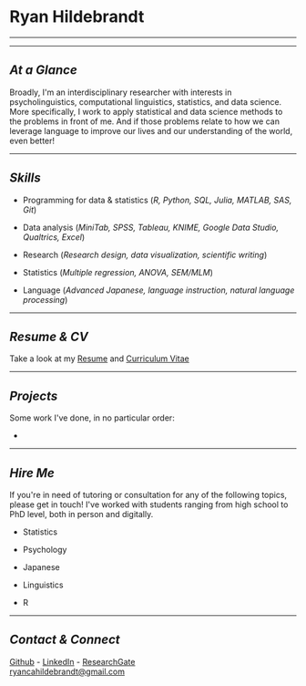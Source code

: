 # Ryan Hildebrandt

---

---

## *At a Glance*

Broadly, I'm an interdisciplinary researcher with interests in psycholinguistics, computational linguistics, statistics, and data science. More specifically, I work to apply statistical and data science methods to the problems in front of me. And if those problems relate to how we can leverage language to improve our lives and our understanding of the world, even better!

---

## *Skills*

- Programming for data & statistics (*R, Python, SQL, Julia, MATLAB, SAS, Git*)

- Data analysis (*MiniTab, SPSS, Tableau, KNIME, Google Data Studio, Qualtrics, Excel*)

- Research (*Research design, data visualization, scientific writing*)

- Statistics (*Multiple regression, ANOVA, SEM/MLM*)

- Language (*Advanced Japanese, language instruction, natural language processing*)

---

## *Resume & CV*

Take a look at my [Resume](https://ryancahildebrandt.github.io/resume/) and [Curriculum Vitae](https://ryancahildebrandt.github.io/cv/)

---

## *Projects*

Some work I've done, in no particular order:

- []()

---

## *Hire Me*

If you're in need of tutoring or consultation for any of the following topics, please get in touch! I've worked with students ranging from high school to PhD level, both in person and digitally.

- Statistics

- Psychology

- Japanese

- Linguistics

- R

---

## *Contact & Connect*

[Github](https://github.com/ryancahildebrandt) - [LinkedIn](https://linkedin.com/in/rcah) - [ResearchGate](https://researchgate.net/profile/Ryan\_Hildebrandt) <br>
ryancahildebrandt@gmail.com
